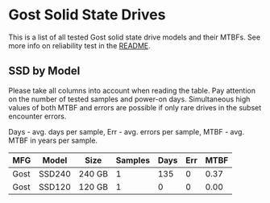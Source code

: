 Gost Solid State Drives
=======================

This is a list of all tested Gost solid state drive models and their MTBFs. See
more info on reliability test in the [README](https://github.com/linuxhw/SMART).

SSD by Model
------------

Please take all columns into account when reading the table. Pay attention on the
number of tested samples and power-on days. Simultaneous high values of both MTBF
and errors are possible if only rare drives in the subset encounter errors.

Days - avg. days per sample,
Err  - avg. errors per sample,
MTBF - avg. MTBF in years per sample.

| MFG       | Model              | Size   | Samples | Days  | Err   | MTBF |
|-----------|--------------------|--------|---------|-------|-------|------|
| Gost      | SSD240             | 240 GB | 1       | 135   | 0     | 0.37   |
| Gost      | SSD120             | 120 GB | 1       | 0     | 0     | 0.00   |
